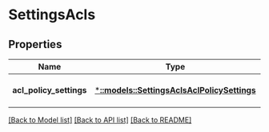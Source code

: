 # SettingsAcls

## Properties
Name | Type | Description | Notes
------------ | ------------- | ------------- | -------------
**acl_policy_settings** | [***::models::SettingsAclsAclPolicySettings**](SettingsAclsAclPolicySettings.md) | ACL policies settings. | [optional] [default to null]

[[Back to Model list]](../README.md#documentation-for-models) [[Back to API list]](../README.md#documentation-for-api-endpoints) [[Back to README]](../README.md)


